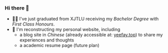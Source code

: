 ### Hi there 👋

- 👨‍🎓 I've just graduated from XJTLU receiving my *Bachelor Degree* with *First Class Honours*.
- 📝 I'm reconstructing my personal website, including
  - a blog site in *Chinese* (already accessible at: [yeefay.top](https://yeefay.top)) to share my experiences and thoughts
  - a academic resume page (future plan)

<!--
![Yifei's GitHub stats](https://github-readme-stats.vercel.app/api?username=Yifei20&hide=issues&count_private=true&show_icons=true)
-->

